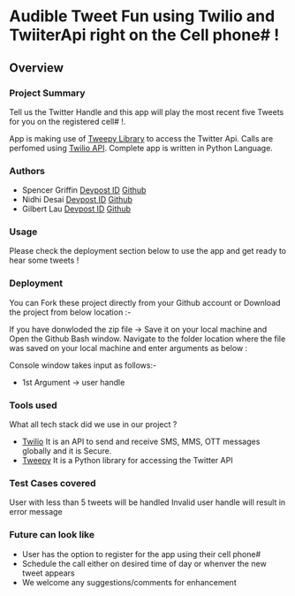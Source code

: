 # Audible Tweet Fun using Twilio and TwiiterApi right on the Cell phone# !
## Overview

### Project Summary
Tell us the Twitter Handle and this app will play the most recent five Tweets for you on the registered cell# !.  

App is making use of [Tweepy Library](https://www.tweepy.org/) to access the Twitter Api. Calls are perfomed using [Twilio API](https://www.twilio.com/docs/libraries/python).
Complete app is written in Python Language.

### Authors
-  Spencer Griffin [Devpost ID]() [Github](https://github.com/sgriffin10/)
-  Nidhi Desai [Devpost ID](https://devpost.com/desainidhi99) [Github](https://github.com/desainidhi99/)
-  Gilbert Lau [Devpost ID](https://devpost.com/laugilpc) [Github](https://github.com/laugil627/)

### Usage
  Please check the deployment section below to use the app and get ready to hear some tweets !
  
### Deployment
 You can Fork these project directly from your Github account or  Download the project from below location :-
 
 If you have donwloded the zip file -> Save it on your local machine and Open the Github Bash window. Navigate to the folder location where the file was saved on your local     machine and enter arguments as below :
 
 Console window takes input as follows:-
 - 1st Argument -> user handle

 
 
 ### Tools used
 What all tech stack did we use in our project ?
 - [Twilio](https://www.twilio.com/docs/libraries/python) It is an API to send and receive SMS, MMS, OTT messages globally and it is Secure.
 - [Tweepy](https://www.tweepy.org/) It is a Python library for accessing the Twitter API
 
 ### Test Cases covered
 User with less than 5 tweets will be handled
 Invalid user handle will result in error message
 
 ### Future can look like
 - User has the option to register for the app using their cell phone#
 - Schedule the call either on desired time of day or whenver the new tweet appears 
 - We welcome any suggestions/comments for enhancement






